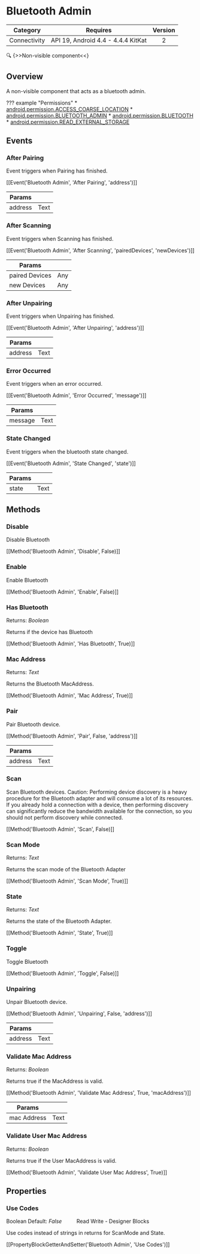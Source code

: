 # Bluetooth Admin

| Category | Requires | Version |
|:--------:|:-------:|:--------:|
|Connectivity|API 19, Android 4.4 - 4.4.4 KitKat|2|

:mag: {>>Non-visible component<<}

## Overview

A non-visible component that acts as a bluetooth admin.

??? example "Permissions"
    * [android.permission.ACCESS_COARSE_LOCATION](https://developer.android.com/reference/android/Manifest.permission.html#android.permission.ACCESS_COARSE_LOCATION)
    * [android.permission.BLUETOOTH_ADMIN](https://developer.android.com/reference/android/Manifest.permission.html#android.permission.BLUETOOTH_ADMIN)
    * [android.permission.BLUETOOTH](https://developer.android.com/reference/android/Manifest.permission.html#android.permission.BLUETOOTH)
    * [android.permission.READ_EXTERNAL_STORAGE](https://developer.android.com/reference/android/Manifest.permission.html#android.permission.READ_EXTERNAL_STORAGE)


## Events

### After Pairing

Event triggers when Pairing has finished.

[[Event('Bluetooth Admin', 'After Pairing', 'address')]]

| Params | []() |
|--------|------|
|address|<span class="chip chip-text">Text</span>|


### After Scanning

Event triggers when Scanning has finished.

[[Event('Bluetooth Admin', 'After Scanning', 'pairedDevices', 'newDevices')]]

| Params | []() |
|--------|------|
|paired Devices|<span class="chip chip-any">Any</span>|
|new Devices|<span class="chip chip-any">Any</span>|


### After Unpairing

Event triggers when Unpairing has finished.

[[Event('Bluetooth Admin', 'After Unpairing', 'address')]]

| Params | []() |
|--------|------|
|address|<span class="chip chip-text">Text</span>|


### Error Occurred

Event triggers when an error occurred.

[[Event('Bluetooth Admin', 'Error Occurred', 'message')]]

| Params | []() |
|--------|------|
|message|<span class="chip chip-text">Text</span>|


### State Changed

Event triggers when the bluetooth state changed.

[[Event('Bluetooth Admin', 'State Changed', 'state')]]

| Params | []() |
|--------|------|
|state|<span class="chip chip-text">Text</span>|


## Methods

### Disable

Disable Bluetooth

[[Method('Bluetooth Admin', 'Disable', False)]]

### Enable

Enable Bluetooth

[[Method('Bluetooth Admin', 'Enable', False)]]

### Has Bluetooth

<span class="chip chip-boolean">Returns: <i>Boolean</i></span> 

Returns if the device has Bluetooth

[[Method('Bluetooth Admin', 'Has Bluetooth', True)]]

### Mac Address

<span class="chip chip-text">Returns: <i>Text</i></span> 

Returns the Bluetooth MacAddress.

[[Method('Bluetooth Admin', 'Mac Address', True)]]

### Pair

Pair Bluetooth device.

[[Method('Bluetooth Admin', 'Pair', False, 'address')]]

| Params | []() |
|--------|------|
|address|<span class="chip chip-text">Text</span>|


### Scan

Scan Bluetooth devices. Caution: Performing device discovery is a heavy procedure for the Bluetooth adapter and will consume a lot of its resources. If you already hold a connection with a device, then performing discovery can significantly reduce the bandwidth available for the connection, so you should not perform discovery while connected.

[[Method('Bluetooth Admin', 'Scan', False)]]

### Scan Mode

<span class="chip chip-text">Returns: <i>Text</i></span> 

Returns the scan mode of the Bluetooth Adapter

[[Method('Bluetooth Admin', 'Scan Mode', True)]]

### State

<span class="chip chip-text">Returns: <i>Text</i></span> 

Returns the state of the Bluetooth Adapter.

[[Method('Bluetooth Admin', 'State', True)]]

### Toggle

Toggle Bluetooth

[[Method('Bluetooth Admin', 'Toggle', False)]]

### Unpairing

Unpair Bluetooth device.

[[Method('Bluetooth Admin', 'Unpairing', False, 'address')]]

| Params | []() |
|--------|------|
|address|<span class="chip chip-text">Text</span>|


### Validate Mac Address

<span class="chip chip-boolean">Returns: <i>Boolean</i></span> 

Returns true if the MacAddress is valid.

[[Method('Bluetooth Admin', 'Validate Mac Address', True, 'macAddress')]]

| Params | []() |
|--------|------|
|mac Address|<span class="chip chip-text">Text</span>|


### Validate User Mac Address

<span class="chip chip-boolean">Returns: <i>Boolean</i></span> 

Returns true if the User MacAddress is valid.

[[Method('Bluetooth Admin', 'Validate User Mac Address', True)]]

## Properties

### Use Codes

<span class="chip chip-boolean">Boolean</span> <span class="chip chip-boolean">Default: <i>False</i></span>&nbsp;&nbsp;&nbsp;&nbsp;&nbsp;&nbsp;&nbsp;&nbsp;&nbsp;&nbsp;<span class="chip chip-rw">Read</span> <span class="chip chip-rw">Write</span> - <span class="chip chip-bd">Designer</span> <span class="chip chip-bd">Blocks</span> 

Use codes instead of strings in returns for ScanMode and State.

[[PropertyBlockGetterAndSetter('Bluetooth Admin', 'Use Codes')]]